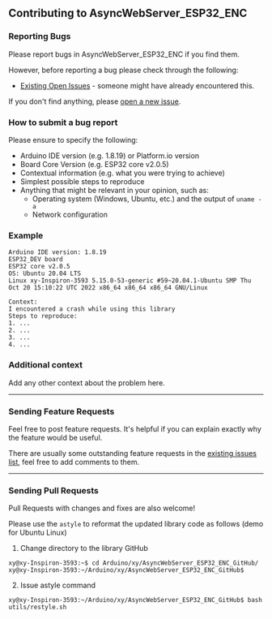 ## Contributing to AsyncWebServer_ESP32_ENC

### Reporting Bugs

Please report bugs in AsyncWebServer_ESP32_ENC if you find them.

However, before reporting a bug please check through the following:

* [Existing Open Issues](https://github.com/khoih-prog/AsyncWebServer_ESP32_ENC/issues) - someone might have already encountered this.

If you don't find anything, please [open a new issue](https://github.com/khoih-prog/AsyncWebServer_ESP32_ENC/issues/new).

### How to submit a bug report

Please ensure to specify the following:

* Arduino IDE version (e.g. 1.8.19) or Platform.io version
* Board Core Version (e.g. ESP32 core v2.0.5)
* Contextual information (e.g. what you were trying to achieve)
* Simplest possible steps to reproduce
* Anything that might be relevant in your opinion, such as:
  * Operating system (Windows, Ubuntu, etc.) and the output of `uname -a`
  * Network configuration


### Example

```
Arduino IDE version: 1.8.19
ESP32_DEV board
ESP32 core v2.0.5
OS: Ubuntu 20.04 LTS
Linux xy-Inspiron-3593 5.15.0-53-generic #59~20.04.1-Ubuntu SMP Thu Oct 20 15:10:22 UTC 2022 x86_64 x86_64 x86_64 GNU/Linux

Context:
I encountered a crash while using this library
Steps to reproduce:
1. ...
2. ...
3. ...
4. ...
```

### Additional context

Add any other context about the problem here.

---

### Sending Feature Requests

Feel free to post feature requests. It's helpful if you can explain exactly why the feature would be useful.

There are usually some outstanding feature requests in the [existing issues list](https://github.com/khoih-prog/AsyncWebServer_ESP32_ENC/issues?q=is%3Aopen+is%3Aissue+label%3Aenhancement), feel free to add comments to them.

---

### Sending Pull Requests

Pull Requests with changes and fixes are also welcome!

Please use the `astyle` to reformat the updated library code as follows (demo for Ubuntu Linux)

1. Change directory to the library GitHub

```
xy@xy-Inspiron-3593:~$ cd Arduino/xy/AsyncWebServer_ESP32_ENC_GitHub/
xy@xy-Inspiron-3593:~/Arduino/xy/AsyncWebServer_ESP32_ENC_GitHub$
```

2. Issue astyle command

```
xy@xy-Inspiron-3593:~/Arduino/xy/AsyncWebServer_ESP32_ENC_GitHub$ bash utils/restyle.sh
```

